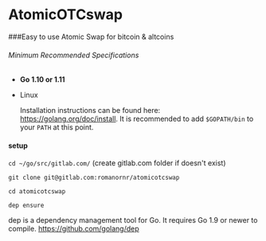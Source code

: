 # AtomicOTCswap
###Easy to use Atomic Swap for bitcoin &amp; altcoins
<br>

###### Minimum Recommended Specifications

- **Go 1.10 or 1.11**
* Linux


  Installation instructions can be found here: https://golang.org/doc/install.
  It is recommended to add `$GOPATH/bin` to your `PATH` at this point.

#### setup
``cd ~/go/src/gitlab.com/`` (create gitlab.com folder if doesn't exist)

``git clone git@gitlab.com:romanornr/atomicotcswap``

``cd atomicotcswap``

``dep ensure`` 


dep is a dependency management tool for Go. It requires Go 1.9 or newer to compile.
https://github.com/golang/dep

